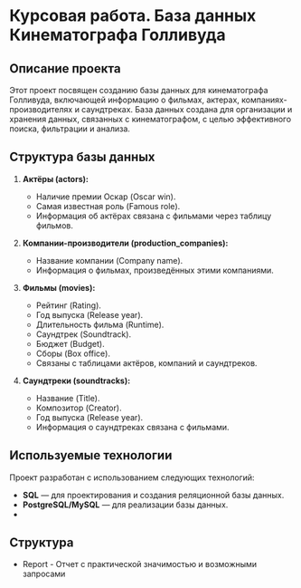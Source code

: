 # Курсовая работа. База данных Кинематографа Голливуда
## Описание проекта

Этот проект посвящен созданию базы данных для кинематографа Голливуда, включающей информацию о фильмах, актерах, компаниях-производителях и саундтреках. База данных создана для организации и хранения данных, связанных с кинематографом, с целью эффективного поиска, фильтрации и анализа.

## Структура базы данных

1. **Актёры (actors):**
   - Наличие премии Оскар (Oscar win).
   - Самая известная роль (Famous role).
   - Информация об актёрах связана с фильмами через таблицу фильмов.

2. **Компании-производители (production_companies):**
   - Название компании (Company name).
   - Информация о фильмах, произведённых этими компаниями.

3. **Фильмы (movies):**
   - Рейтинг (Rating).
   - Год выпуска (Release year).
   - Длительность фильма (Runtime).
   - Саундтрек (Soundtrack).
   - Бюджет (Budget).
   - Сборы (Box office).
   - Связаны с таблицами актёров, компаний и саундтреков.

4. **Саундтреки (soundtracks):**
   - Название (Title).
   - Композитор (Creator).
   - Год выпуска (Release year).
   - Информация о саундтреках связана с фильмами.

## Используемые технологии

Проект разработан с использованием следующих технологий:

- **SQL** — для проектирования и создания реляционной базы данных.
- **PostgreSQL/MySQL** — для реализации базы данных.
- 
## Структура

- Report - Отчет с практической значимостью и возможными запросами 



